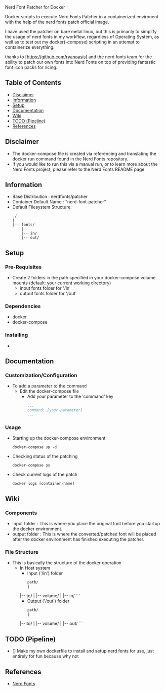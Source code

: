 Nerd Font Patcher for Docker

Docker scripts to execute Nerd Fonts Patcher in a containerized environent with the help of the nerd fonts patch official image.

I have used the patcher on bare metal linux, but this is primarily to simplify the usage of nerd fonts in my workflow, regardless of Operating System, as well as to test out my docker(-compose) scripting in an attempt to containerize everything.

thanks to [https://github.com/ryanoasis] and the nerd fonts team for the ability to patch our own fonts into Nerd Fonts on top of providing fantastic font icon packs for ricing.

## Table of Contents
+ [Disclaimer](#disclaimer)
+ [Information](#information)
+ [Setup](#setup)
+ [Documentation](#documentation)
+ [Wiki](#wiki)
+ [TODO (Pipeline)](#todo-pipeline)
+ [References](#references)

## Disclaimer
 * The docker-compose file is created via referencing and translating the docker run command found in the Nerd Fonts repository.
 * If you would like to run this via a manual run, or to learn more about the Nerd Fonts project, please refer to the Nerd Fonts README page

## Information
+ Base Distribution : nerdfonts/patcher
+ Container Default Name : "nerd-font-patcher"
+ Default Filesystem Structure:
    ```
    ./
    |
    |-- fonts/
        |
        |-- in/
        |-- out/
    ```

## Setup
### Pre-Requisites
- Create 2 folders in the path specified in your docker-compose volume mounts (default: your current working directory)
    + input fonts folder for '/in' 
    + output fonts folder for '/out'

### Dependencies
+ docker
+ docker-compose

### Installing
- 

## Documentation

### Customization/Configuration
- To add a parameter to the command
    - Edit the docker-compose file
        - Add your parameter to the 'command' key
            ```yaml
            ...
            command: [your-parameter]
            ...
            ```

### Usage
- Starting up the docker-compose environment
    ```console
    docker-compose up -d
    ```
- Checking status of the patching
    ```console
    docker-compose ps
    ```
- Check current logs of the patch
    ```console
    docker logs [container-name]
    ```

## Wiki
### Components
+ input folder : This is where you place the original font before you startup the docker environment.
+ output folder : This is where the converted/patched font will be placed after the docker environment has finished executing the patcher.

### File Structure
- This is basically the structure of the docker operation 
    - In Host system
        - Input ('/in') folder
            ```
            path/
            |
	    |-- to/
        	|
        	|-- volume/
        	    |
        	    |-- in/
    	    ```
        - Output ('/out') folder
            ```
            path/
            |
	    |-- to/
        	|
        	|-- volume/
        	    |
        	    |-- out/
    	    ```

## TODO (Pipeline)
 + [] Make my own dockerfile to install and setup nerd fonts for use, just entirely for fun because why not

## References
+ [Nerd Fonts](https://github.com/ryanoasis/nerd-fonts)
